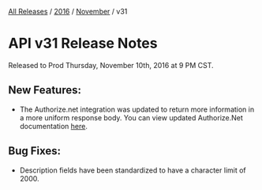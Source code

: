 [All Releases](../../README.md) / [2016](../README.md) / [November](README.md) / v31
# API v31 Release Notes 

Released to Prod Thursday, November 10th, 2016 at 9 PM CST.

## New Features:
- The Authorize.net integration was updated to return more information in a more uniform response body. You can view updated Authorize.Net documentation [here](http://qa-documentation.ordercloud.io/integration-services/authorizenet).

## Bug Fixes:
- Description fields have been standardized to have a character limit of 2000. 

